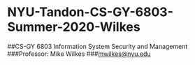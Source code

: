 # NYU-Tandon-CS-GY-6803-Summer-2020-Wilkes

##CS-GY 6803 Information System Security and Management
###Professor: Mike Wilkes
###mwilkes@nyu.edu
